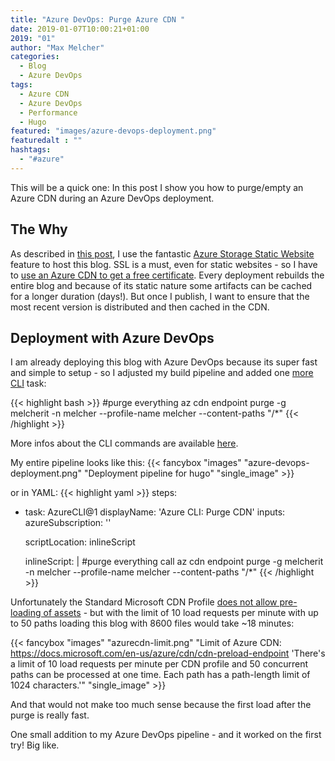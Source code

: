 ```yaml
---
title: "Azure DevOps: Purge Azure CDN "
date: 2019-01-07T10:00:21+01:00
2019: "01"
author: "Max Melcher"
categories:
  - Blog
  - Azure DevOps
tags:
  - Azure CDN
  - Azure DevOps
  - Performance
  - Hugo
featured: "images/azure-devops-deployment.png"
featuredalt : ""
hashtags: 
  - "#azure"
---
```


This will be a quick one: In this post I show you how to purge/empty an Azure CDN during an Azure DevOps deployment.
<!--more-->

## The Why

As described in [this post](/2018/11/Penny-Pinching-Migrating-App-Service-to-Azure-Storage-Website-Hosting/), I use the fantastic [Azure Storage Static Website](https://docs.microsoft.com/en-us/azure/storage/blobs/storage-blob-static-website) feature to host this blog. SSL is a must, even for static websites - so I have to [use an Azure CDN to get a free certificate](https://docs.microsoft.com/en-us/azure/storage/blobs/storage-https-custom-domain-cdn).
Every deployment rebuilds the entire blog and because of its static nature some artifacts can be cached for a longer duration (days!). But once I publish, I want to ensure that the most recent version is distributed and then cached in the CDN.

## Deployment with Azure DevOps

I am already deploying this blog with Azure DevOps because its super fast and simple to setup - so I adjusted my build pipeline and added one [more CLI](cdn-purge.azcli) task:

{{< highlight bash >}}
#purge everything
az cdn endpoint purge  -g melcherit -n melcher --profile-name melcher --content-paths "/*"
{{< /highlight >}}

More infos about the CLI commands are available [here](https://docs.microsoft.com/en-us/cli/azure/cdn/endpoint?view=azure-cli-latest).

My entire pipeline looks like this:
{{< fancybox "images" "azure-devops-deployment.png" "Deployment pipeline for hugo" "single_image" >}}

or in YAML:
{{< highlight yaml >}}
steps:
- task: AzureCLI@1
  displayName: 'Azure CLI: Purge CDN'
  inputs:
    azureSubscription: '<Subscription>'

    scriptLocation: inlineScript

    inlineScript: |
     #purge everything
     call az cdn endpoint purge  -g melcherit -n melcher --profile-name melcher --content-paths "/*"
{{< /highlight >}}

Unfortunately the Standard Microsoft CDN Profile [does not allow pre-loading of assets](https://docs.microsoft.com/en-us/azure/cdn/cdn-features) - but with the limit of 10 load requests per minute with up to 50 paths loading this blog with 8600 files would take ~18 minutes:

{{< fancybox "images" "azurecdn-limit.png" "Limit of Azure CDN: https://docs.microsoft.com/en-us/azure/cdn/cdn-preload-endpoint 'There's a limit of 10 load requests per minute per CDN profile and 50 concurrent paths can be processed at one time. Each path has a path-length limit of 1024 characters.'" "single_image" >}}

 And that would not make too much sense because the first load after the purge is really fast.

 One small addition to my Azure DevOps pipeline - and it worked on the first try! Big like.